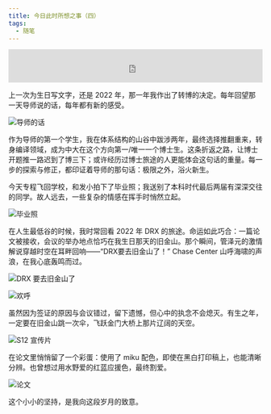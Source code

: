 ```yaml
---
title: 今日此时所想之事（四）
tags:
  - 随笔
---
```


<iframe src="https://i.y.qq.com/n2/m/outchain/player/index.html?songid=107601135&songtype=0" border="0" frameborder="no" width="100%" height="66"></iframe>


上一次为生日写文字，还是 2022 年，那一年我作出了转博的决定。每年回望那一天导师说的话，每年都有新的感受。

![导师的话](https://Mizuno-Ai.wu-kan.cn/assets/image/2025/06/21/1.webp)

作为导师的第一个学生，我在体系结构的山谷中跋涉两年，最终选择推翻重来，转身编译领域，成为中大在这个方向第一/唯一一个博士生。这条折返之路，让博士开题推一路迟到了博三下；或许经历过博士旅途的人更能体会这句话的重量。每一步的探索与修正，都印证着导师的那句话：极限之外，浴火新生。

今天专程飞回学校，和发小拍下了毕业照；我送别了本科时代最后两届有深深交往的同学。故人远去，一些复杂的情感在挥手时悄然立起。

![毕业照](https://Mizuno-Ai.wu-kan.cn/assets/image/2025/06/21/2.webp)

在人生最低谷的时候，我时常回看 2022 年 DRX 的旅途。命运如此巧合：一篇论文被接收，会议的举办地点恰巧在我生日那天的旧金山。那个瞬间，管泽元的激情解说穿越时空在耳畔回响——“DRX要去旧金山了！” Chase Center 山呼海啸的声浪，在我心底轰鸣而过。

![DRX 要去旧金山了](https://Mizuno-Ai.wu-kan.cn/assets/image/2025/06/21/3.webp)

![欢呼](https://Mizuno-Ai.wu-kan.cn/assets/image/2025/06/21/4.webp)

虽然因为签证的原因与会议错过，留下遗憾，但心中的执念不会熄灭。有生之年，一定要在旧金山跳一次伞，飞跃金门大桥上那片辽阔的天空。

![S12 宣传片](https://Mizuno-Ai.wu-kan.cn/assets/image/2025/06/21/5.webp)

在论文里悄悄留了一个彩蛋：使用了 miku 配色，即使在黑白打印稿上，也能清晰分辨。也曾想过用水野爱的红蓝应援色，最终割爱。

![论文](https://Mizuno-Ai.wu-kan.cn/assets/image/2025/06/21/6.webp)

这个小小的坚持，是我向这段岁月的致意。
